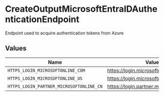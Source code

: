 # CreateOutputMicrosoftEntraIDAuthenticationEndpoint

Endpoint used to acquire authentication tokens from Azure


## Values

| Name                                     | Value                                    |
| ---------------------------------------- | ---------------------------------------- |
| `HTTPS_LOGIN_MICROSOFTONLINE_COM`        | https://login.microsoftonline.com        |
| `HTTPS_LOGIN_MICROSOFTONLINE_US`         | https://login.microsoftonline.us         |
| `HTTPS_LOGIN_PARTNER_MICROSOFTONLINE_CN` | https://login.partner.microsoftonline.cn |